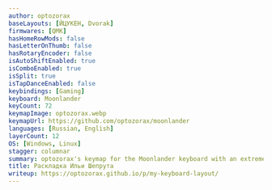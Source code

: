 ```yaml
---
author: optozorax
baseLayouts: [ЙЦУКЕН, Dvorak]
firmwares: [QMK]
hasHomeRowMods: false
hasLetterOnThumb: false
hasRotaryEncoder: false
isAutoShiftEnabled: true
isComboEnabled: true
isSplit: true
isTapDanceEnabled: false
keybindings: [Gaming]
keyboard: Moonlander
keyCount: 72
keymapImage: optozorax.webp
keymapUrl: https://github.com/optozorax/moonlander
languages: [Russian, English]
layerCount: 12
OS: [Windows, Linux]
stagger: columnar
summary: optozorax's keymap for the Moonlander keyboard with an extremely detailed and very long write-up in Russian.
title: Раскладка Ильи Шепрута
writeup: https://optozorax.github.io/p/my-keyboard-layout/
---
```

